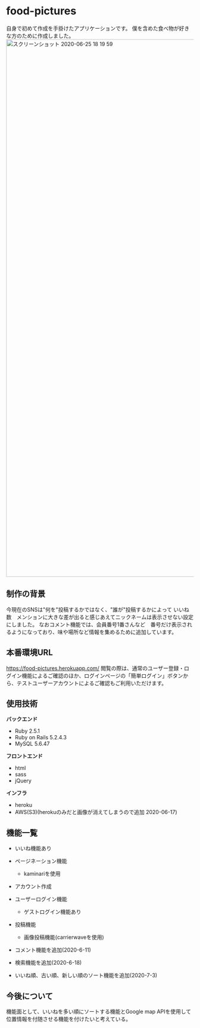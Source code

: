 food-pictures
====
自身で初めて作成を手掛けたアプリケーションです。
僕を含めた食べ物が好きな方のために作成しました。
<img width="1439" alt="スクリーンショット 2020-06-25 18 19 59" src="https://user-images.githubusercontent.com/54876760/85692799-a7c09f80-b710-11ea-84e3-f83e479d6a6e.png">



## 制作の背景
今現在のSNSは"何を"投稿するかではなく、"誰が"投稿するかによって
いいね数　メンションに大きな差が出ると感じあえてニックネームは表示させない設定にしました。
なおコメント機能では、会員番号1番さんなど　番号だけ表示されるようになっており、味や場所など情報を集めるために追加しています。

## 本番環境URL
https://food-pictures.herokuapp.com/
閲覧の際は、通常のユーザー登録・ログイン機能によるご確認のほか、ログインページの「簡単ログイン」ボタンから、テストユーザーアカウントによるご確認もご利用いただけます。

## 使用技術
**バックエンド**
- Ruby 2.5.1
- Ruby on Rails 5.2.4.3
- MySQL 5.6.47

**フロントエンド**
- html
- sass
- jQuery

**インフラ**
- heroku
- AWS(S3)(herokuのみだと画像が消えてしまうので追加 2020-06-17)
## 機能一覧
  
 - いいね機能あり
 - ページネーション機能
      - kaminariを使用

- アカウント作成  
- ユーザーログイン機能  
   - ゲストログイン機能あり  
 - 投稿機能  
   - 画像投稿機能(carrierwaveを使用)
 -  コメント機能を追加(2020-6-11)
 -  検索機能を追加(2020-6-18)
 -  いいね順、古い順、新しい順のソート機能を追加(2020-7-3)


## 今後について
機能面として、いいねを多い順にソートする機能とGoogle map APIを使用して位置情報を付随させる機能を付けたいと考えている。

